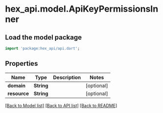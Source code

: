# hex_api.model.ApiKeyPermissionsInner

## Load the model package
```dart
import 'package:hex_api/api.dart';
```

## Properties
Name | Type | Description | Notes
------------ | ------------- | ------------- | -------------
**domain** | **String** |  | [optional] 
**resource** | **String** |  | [optional] 

[[Back to Model list]](../README.md#documentation-for-models) [[Back to API list]](../README.md#documentation-for-api-endpoints) [[Back to README]](../README.md)


